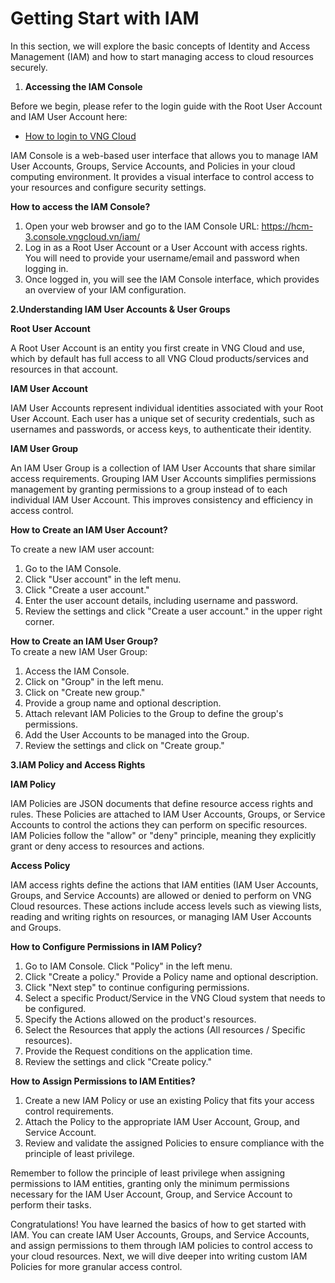 # Getting Start with IAM

In this section, we will explore the basic concepts of Identity and Access Management (IAM) and how to start managing access to cloud resources securely.

1. **Accessing the IAM Console**

Before we begin, please refer to the login guide with the Root User Account and IAM User Account here:

* [How to login to VNG Cloud](cac-loai-dinh-danh-iam/tai-khoan-user-accounts/cach-dang-nhap-vao-vng-cloud.md)

IAM Console is a web-based user interface that allows you to manage IAM User Accounts, Groups, Service Accounts, and Policies in your cloud computing environment. It provides a visual interface to control access to your resources and configure security settings.

**How to access the IAM Console?**

1. Open your web browser and go to the IAM Console URL: https://hcm-3.console.vngcloud.vn/iam/
2. Log in as a Root User Account or a User Account with access rights. You will need to provide your username/email and password when logging in.&#x20;
3. Once logged in, you will see the IAM Console interface, which provides an overview of your IAM configuration.

**2.Understanding IAM User Accounts & User Groups**&#x20;

**Root User Account**&#x20;

A Root User Account is an entity you first create in VNG Cloud and use, which by default has full access to all VNG Cloud products/services and resources in that account.&#x20;

**IAM User Account**&#x20;

IAM User Accounts represent individual identities associated with your Root User Account. Each user has a unique set of security credentials, such as usernames and passwords, or access keys, to authenticate their identity.&#x20;

**IAM User Group**&#x20;

An IAM User Group is a collection of IAM User Accounts that share similar access requirements. Grouping IAM User Accounts simplifies permissions management by granting permissions to a group instead of to each individual IAM User Account. This improves consistency and efficiency in access control.

**How to Create an IAM User Account?**

To create a new IAM user account:&#x20;

1. Go to the IAM Console.&#x20;
2. Click "User account" in the left menu.&#x20;
3. Click "Create a user account."&#x20;
4. Enter the user account details, including username and password.&#x20;
5. Review the settings and click "Create a user account." in the upper right corner.

**How to Create an IAM User Group?**\
To create a new IAM User Group:

1. Access the IAM Console.
2. Click on "Group" in the left menu.
3. Click on "Create new group."
4. Provide a group name and optional description.
5. Attach relevant IAM Policies to the Group to define the group's permissions.
6. Add the User Accounts to be managed into the Group.
7. Review the settings and click on "Create group."

**3.IAM Policy and Access Rights**&#x20;

**IAM Policy**&#x20;

IAM Policies are JSON documents that define resource access rights and rules. These Policies are attached to IAM User Accounts, Groups, or Service Accounts to control the actions they can perform on specific resources. IAM Policies follow the "allow" or "deny" principle, meaning they explicitly grant or deny access to resources and actions.&#x20;

**Access Policy**

IAM access rights define the actions that IAM entities (IAM User Accounts, Groups, and Service Accounts) are allowed or denied to perform on VNG Cloud resources. These actions include access levels such as viewing lists, reading and writing rights on resources, or managing IAM User Accounts and Groups.

**How to Configure Permissions in IAM Policy?**&#x20;

1. Go to IAM Console. Click "Policy" in the left menu.&#x20;
2. Click "Create a policy." Provide a Policy name and optional description.&#x20;
3. Click "Next step" to continue configuring permissions.&#x20;
4. Select a specific Product/Service in the VNG Cloud system that needs to be configured.&#x20;
5. Specify the Actions allowed on the product's resources.&#x20;
6. Select the Resources that apply the actions (All resources / Specific resources).&#x20;
7. Provide the Request conditions on the application time.&#x20;
8. Review the settings and click "Create policy."

**How to Assign Permissions to IAM Entities?**&#x20;

1. Create a new IAM Policy or use an existing Policy that fits your access control requirements.&#x20;
2. Attach the Policy to the appropriate IAM User Account, Group, and Service Account.&#x20;
3. Review and validate the assigned Policies to ensure compliance with the principle of least privilege.&#x20;

Remember to follow the principle of least privilege when assigning permissions to IAM entities, granting only the minimum permissions necessary for the IAM User Account, Group, and Service Account to perform their tasks.

Congratulations! You have learned the basics of how to get started with IAM. You can create IAM User Accounts, Groups, and Service Accounts, and assign permissions to them through IAM policies to control access to your cloud resources. Next, we will dive deeper into writing custom IAM Policies for more granular access control.

